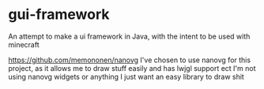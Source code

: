 # gui-framework
An attempt to make a ui framework in Java, with the intent to be used with minecraft

https://github.com/memononen/nanovg
I've chosen to use nanovg for this project, as it allows me to draw stuff easily and has lwjgl support ect
I'm not using nanovg widgets or anything
I just want an easy library to draw shit
